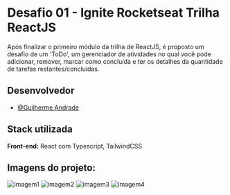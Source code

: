 
# Desafio 01 - Ignite Rocketseat Trilha ReactJS

Após finalizar o primeiro módulo da trilha de ReactJS, é proposto um desafio de um 'ToDo', um gerenciador de atividades no qual você pode adicionar, remover, marcar como concluída e ter os detalhes da quantidade de tarefas restantes/concluídas.



## Desenvolvedor

- [@Guilherme Andrade](https://github.com/jsguillerme)


## Stack utilizada

**Front-end:** React com Typescript, TailwindCSS


## Imagens do projeto:

![imagem1]("./public/photoProject01.png")
![imagem2]("./public/photoProject02.png")
![imagem3]("./public/photoProject03.png")
![imagem4]("./public/photoProject04.png")
